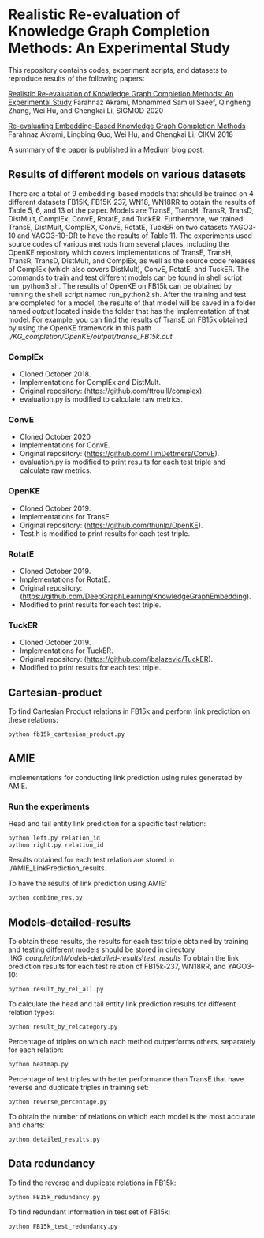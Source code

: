 # Realistic Re-evaluation of Knowledge Graph Completion Methods: An Experimental Study
This repository contains codes, experiment scripts, and datasets to reproduce results of the following papers:

[Realistic Re-evaluation of Knowledge Graph Completion Methods: An Experimental Study](https://arxiv.org/abs/2003.08001) Farahnaz Akrami, Mohammed Samiul Saeef, Qingheng Zhang, Wei Hu, and Chengkai Li, SIGMOD 2020

[Re-evaluating Embedding-Based Knowledge Graph Completion Methods](https://dl.acm.org/citation.cfm?id=3269266) Farahnaz Akrami, Lingbing Guo, Wei Hu, and Chengkai Li, CIKM 2018

A summary of the paper is published in a [Medium blog post](https://link.medium.com/lBHwjLeI94).

## Results of different models on various datasets
There are a total of 9 embedding-based models that should be trained on 4 different datasets FB15K, FB15K-237, WN18, WN18RR to obtain the results of Table 5, 6, and 13 of the paper. Models are TransE, TransH, TransR, TransD, DistMult, ComplEx, ConvE, RotatE, and TuckER. 
Furthermore, we trained TransE, DistMult, ComplEX, ConvE, RotatE, TuckER on two datasets YAGO3-10 and YAGO3-10-DR to have the results of Table 11.
The experiments used source codes of various methods from several places, including the OpenKE repository which covers implementations of TransE, TransH, TransR, TransD, DistMult, and ComplEx, as well as the source code releases of ComplEx (which also covers DistMult), ConvE, RotatE, and TuckER. 
The commands to train and test different models can be found in shell script run_python3.sh. The results of OpenKE on FB15k can be obtained by running the shell script named run_python2.sh.
After the training and test are completed for a model, the results of that model will be saved in a folder named *output* located inside the folder that has the implementation of that model. For example, you can find the results of TransE on FB15k obtained by using the OpenKE framework in this path *./KG_completion/OpenKE/output/transe_FB15k.out*


### ComplEx
* Cloned October 2018.
* Implementations for ComplEx and DistMult.
* Original repository: (https://github.com/ttrouill/complex).
* evaluation.py is modified to calculate raw metrics.

### ConvE
* Cloned October 2020
* Implementations for ConvE.
* Original repository: (https://github.com/TimDettmers/ConvE).
* evaluation.py is modified to print results for each test triple and calculate raw metrics.

### OpenKE
* Cloned October 2019.
* Implementations for TransE.
* Original repository: (https://github.com/thunlp/OpenKE).
* Test.h is modified to print results for each test triple.

### RotatE
* Cloned October 2019.
* Implementations for RotatE.
* Original repository: (https://github.com/DeepGraphLearning/KnowledgeGraphEmbedding).
* Modified to print results for each test triple.

### TuckER
* Cloned October 2019.
* Implementations for TuckER.
* Original repository: (https://github.com/ibalazevic/TuckER).
* Modified to print results for each test triple.

## Cartesian-product
To find Cartesian Product relations in FB15k and perform link prediction on these relations:
```
python fb15k_cartesian_product.py
```

## AMIE
Implementations for conducting link prediction using rules generated by AMIE.
### Run the experiments
Head and tail entity link prediction for a specific test relation:

```
python left.py relation_id
python right.py relation_id
```
Results obtained for each test relation are stored in ./AMIE_LinkPrediction_results. 

To have the results of link prediction using AMIE:
```
python combine_res.py
```

## Models-detailed-results
To obtain these results, the results for each test triple obtained by training and testing different models should be stored in directory *.\KG_completion\Models-detailed-results\test_results*
To obtain the link prediction results for each test relation of FB15k-237, WN18RR, and YAGO3-10:
```
python result_by_rel_all.py
```

To calculate the head and tail entity link prediction results for different relation types:
```
python result_by_relcategory.py
```

Percentage of triples on which each method outperforms others, separately for each relation:

```
python heatmap.py
```

Percentage of test triples with better performance than TransE that have reverse and duplicate triples in training set:

```
python reverse_percentage.py
```

To obtain the number of relations on which each model is the most accurate and charts:

```
python detailed_results.py
```

## Data redundancy
To find the reverse and duplicate relations in FB15k:
```
python FB15k_redundancy.py
```
To find redundant information in test set of FB15k:
```
python FB15k_test_redundancy.py
```



